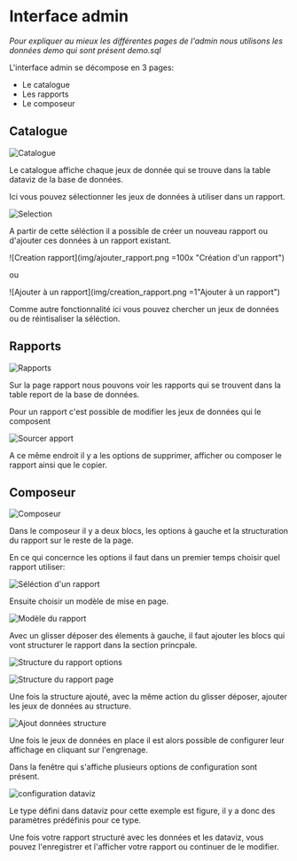 # Interface admin

*Pour expliquer au mieux les différentes pages de l'admin nous utilisons les données demo qui sont présent demo.sql*

L'interface admin se décompose en 3 pages:

* Le catalogue 
* Les rapports
* Le composeur


## Catalogue

![Catalogue](img/catalogue.png "Catalogue")

Le catalogue affiche chaque jeux de donnée qui se trouve dans la table dataviz de la base de données.

Ici vous pouvez sélectionner les jeux de données à utiliser dans un rapport.

![Selection](img/selection.png "Séléction")

A partir de cette séléction il a possible de créer un nouveau rapport ou d'ajouter ces données à un rapport existant.

![Creation rapport](img/ajouter_rapport.png =100x "Création d'un rapport")

ou

![Ajouter à un rapport](img/creation_rapport.png =1"Ajouter à un rapport")

Comme autre fonctionnalité ici vous pouvez chercher un jeux de données ou de réintisaliser la séléction.


## Rapports

![Rapports](img/rapport.png "Rapports")

Sur la page rapport nous pouvons voir les rapports qui se trouvent dans la table report de la base de données. 

Pour un rapport c'est possible de modifier les jeux de données qui le composent

![Sourcer apport](img/sourcer_rapport.png "Sourcer les données")

A ce même endroit il y a les options de supprimer, afficher ou composer le rapport ainsi que le copier.


## Composeur

![Composeur](img/composeur.png "Composeur")

Dans le composeur il y a deux blocs, les options à gauche et la structuration du rapport sur le reste de la page. 

En ce qui concernce les options il faut dans un premier temps choisir quel rapport utiliser:

![Séléction d'un rapport](img/selection_rapport.png "Séléction d'un rapport")

Ensuite choisir un modèle de mise en page.

![Modèle du rapport](img/modele_rapport.png "Séléction d'un modeèle de mise en page")

Avec un glisser déposer des élements à gauche, il faut ajouter les blocs qui vont structurer le rapport dans la section princpale.

![Structure du rapport options](img/structure1_rapport.png "Structure du rapport options")

![Structure du rapport page](img/structure2_rapport.png "Structure du rapport page")

Une fois la structure ajouté, avec la même action du glisser déposer, ajouter les jeux de données au structure.

![Ajout données structure](img/donnees_rapport.png "Ajout des données à la structure")

Une fois le jeux de données en place il est alors possible de configurer leur affichage en cliquant sur l'engrenage.

Dans la fenêtre qui s'affiche plusieurs options de configuration sont présent. 

![configuration dataviz](img/config_dataviz.png "Ajout des données à la structure")

Le type défini dans dataviz pour cette exemple est figure, il y a donc des paramètres prédéfinis pour ce type.

Une fois votre rapport structuré avec les données et les dataviz, vous pouvez l'enregistrer et l'afficher votre rapport ou continuer de le modifier.
